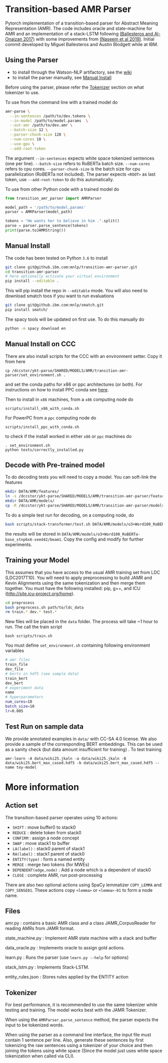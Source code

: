 Transition-based AMR Parser
============================

Pytorch implementation of a transition-based parser for Abstract Meaning Representation (AMR). The code includes oracle and state-machine for AMR and an implementation of a stack-LSTM following [(Ballesteros and Al-Onaizan 2017)](https://arxiv.org/abs/1707.07755v1) with some improvements from [(Naseem et al 2019)](https://arxiv.org/abs/1905.13370). Initial commit developed by Miguel Ballesteros and Austin Blodgett while at IBM.

## Using the Parser

- to install through the Watson-NLP artifactory, see the [wiki](https://github.ibm.com/mnlp/transition-amr-parser/wiki/Installing-the-python-package-through-Artifactory)
- to install the parser manually, see [Manual Install](#manual-install)

Before using the parser, please refer the [Tokenizer](#tokenizer) section on what tokenizer to use.

To use from the command line with a trained model do

```bash
amr-parse \
  --in-sentences /path/to/dev.tokens \
  --in-model /path/to/model.params  \
  --out-amr /path/to/dev.amr \
  --batch-size 12 \
  --parser-chunk-size 128 \
  --num-cores 10 \
  --use-gpu \
  --add-root-token  
```

The argument `--in-sentences` expects white space tokenized sentences (one per line). `--batch-size` refers to RoBERTa batch size. `--num-cores` refers to cpu cores. `--parser-chunk-size` is the batch size for cpu parallelization (RoBERTa not included). The parser expects `<ROOT>` as last token, use `--add-root-token` to do this automatically.

To use from other Python code with a trained model do

```python
from transition_amr_parser import AMRParser

model_path = '/path/to/model.params'
parser = AMRParser(model_path)

tokens = "He wants her to believe in him .".split()
parse = parser.parse_sentence(tokens)
print(parse.toJAMRString())
```

## Manual Install

The code has been tested on Python `3.6` to install

```bash
git clone git@github.ibm.com:mnlp/transition-amr-parser.git
cd transition-amr-parser
# here optionally activate your virtual environment
pip install --editable .
```

This will pip install the repo in `--editable` mode. You will also need to
download smatch toos if you want to run evaluations

```bash
git clone git@github.ibm.com:mnlp/smatch.git
pip install smatch/
```

The spacy tools will be updated on first use. To do this manually do

```bash
python -m spacy download en
```

## Manual Install on CCC

There are also install scripts for the CCC with an environment setter. Copy it
from here 

    cp /dccstor/ykt-parse/SHARED/MODELS/AMR/transition-amr-parser/set_environment.sh .

and set the conda paths for x86 or ppc architectures (or both). For
instructions on how to install PPC conda see
[here](https://github.ibm.com/ramon-astudillo/C3-tools#conda-pytorch-installation-for-the-power-pcs).

Then to install in `x86` machines, from a `x86` computing node do 

    scripts/install_x86_with_conda.sh

For PowerPC from a `ppc` computing node do

    scripts/install_ppc_with_conda.sh

to check if the install worked in either `x86` or `ppc` machines do

    . set_environment.sh
    python tests/correctly_installed.py

## Decode with Pre-trained model

To do decoding tests you will need to copy a model. You can soft-link the
features

```bash
mkdir DATA/AMR/features/
ln -s /dccstor/ykt-parse/SHARED/MODELS/AMR/transition-amr-parser/features/o3+Word100_RoBERTa-base DATA/AMR/features/
mkdir DATA/AMR/models/
cp -R /dccstor/ykt-parse/SHARED/MODELS/AMR/transition-amr-parser/models/o3+Word100_RoBERTa-base_stnp6x6-seed42 DATA/AMR/models/
```

To do a simple test run for decoding, on a computing node, do

```bash
bash scripts/stack-transformer/test.sh DATA/AMR/models/o3+Word100_RoBERTa-base_stnp6x6-seed42/config.sh DATA/AMR/models/o3+Word100_RoBERTa-base_stnp6x6-seed42/checkpoint70.pt
```

the results will be stored in
`DATA/AMR/models/o3+Word100_RoBERTa-base_stnp6x6-seed42/beam1`. Copy the config
and modify for further experiments.

## Training your Model

This assumes that you have access to the usual AMR training set from LDC
(LDC2017T10). You will need to apply preprocessing to build JAMR and Kevin
Alignments using the same tokenization and then merge them together. You must
have the following installed: pip, g++, and ICU
(http://site.icu-project.org/home).
```bash
cd preprocess
bash preprocess.sh path/to/ldc_data
rm train.* dev.* test.*
```
New files will be placed in the `data` folder. The process will take ~1 hour to run. The call the train script

```
bash scripts/train.sh 
```

You must define `set_environment.sh` containing following environment variables

```bash
# amr files
train_file 
dev_file 
# berts in hdf5 (see sample data)
train_bert  
dev_bert 
# experiment data
name 
# hyperparameters
num_cores=10
batch_size=10 
lr=0.005 
```

## Test Run on sample data

We provide annotated examples in `data/` with CC-SA 4.0 license. We also
provide a sample of the corresponding BERT embeddings. This can be used as a
sanity check (but data amount insufficient for training) . To test training
```
amr-learn -A data/wiki25.jkaln -a data/wiki25.jkaln -B data/wiki25.bert_max_cased.hdf5 -b data/wiki25.bert_max_cased.hdf5 --name toy-model
```

# More information

## Action set

The transition-based parser operates using 10 actions:

  - `SHIFT` : move buffer0 to stack0
  - `REDUCE` : delete token from stack0
  - `CONFIRM` : assign a node concept
  - `SWAP` : move stack1 to buffer
  - `LA(label)` : stack0 parent of stack1
  - `RA(label)` : stack1 parent of stack0
  - `ENTITY(type)` : form a named entity
  - `MERGE` : merge two tokens (for MWEs)
  - `DEPENDENT(edge,node)` : Add a node which is a dependent of stack0
  - `CLOSE` : complete AMR, run post-processing

There are also two optional actions using SpaCy lemmatizer `COPY_LEMMA` and
`COPY_SENSE01`. These actions copy `<lemma>` or `<lemma>-01` to form a node
name.
  
## Files

amr.py : contains a basic AMR class and a class JAMR_CorpusReader for reading AMRs from JAMR format.
  
state_machine.py : Implement AMR state machine with a stack and buffer 

data_oracle.py : Implements oracle to assign gold actions.

learn.py : Runs the parser (use `learn.py --help` for options)

stack_lstm.py : Implements Stack-LSTM. 

entity_rules.json : Stores rules applied by the ENTITY action 

## Tokenizer

For best performance, it is recommended to use the same tokenizer while testing and training. The model works best with the JAMR Tokenizer. 

When using the `AMRParser.parse_sentence` method, the parser expects the input to be tokenized words.

When using the parser as a command line interface, the input file must contain 1 sentence per line. Also, generate these sentences by first tokenizing the raw sentences using a tokenizer of your choice and then joining the tokens using white space (Since the model just uses white space tokenization when called via CLI).
